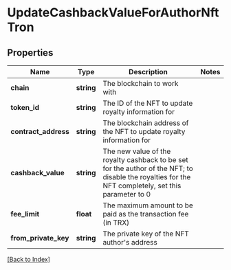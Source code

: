 # UpdateCashbackValueForAuthorNftTron

## Properties

Name | Type | Description | Notes
------------ | ------------- | ------------- | -------------
**chain** | **string** | The blockchain to work with |
**token_id** | **string** | The ID of the NFT to update royalty information for |
**contract_address** | **string** | The blockchain address of the NFT to update royalty information for |
**cashback_value** | **string** | The new value of the royalty cashback to be set for the author of the NFT; to disable the royalties for the NFT completely, set this parameter to 0 |
**fee_limit** | **float** | The maximum amount to be paid as the transaction fee (in TRX) |
**from_private_key** | **string** | The private key of the NFT author&#39;s address |

[[Back to Index]](../index.md)
